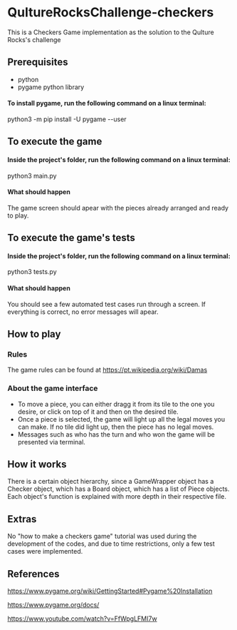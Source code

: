 # QultureRocksChallenge-checkers
This is a Checkers Game implementation as the solution to the Qulture Rocks's challenge

## Prerequisites
- python
- pygame python library

#### To install pygame, run the following command on a linux terminal:
python3 -m pip install -U pygame --user

## To execute the game
#### Inside the project's folder, run the following command on a linux terminal:
python3 main.py
#### What should happen
The game screen should apear with the pieces already arranged and ready to play.

## To execute the game's tests
#### Inside the project's folder, run the following command on a linux terminal:
python3 tests.py
#### What should happen
You should see a few automated test cases run through a screen. If everything is correct, no error messages will apear.

## How to play
### Rules
The game rules can be found at https://pt.wikipedia.org/wiki/Damas
### About the game interface
- To move a piece, you can either dragg it from its tile to the one you desire, or click on top of it and then on the desired tile.
- Once a piece is selected, the game will light up all the legal moves you can make. If no tile did light up, then the piece has no legal moves.
- Messages such as who has the turn and who won the game will be presented via terminal.

## How it works
There is a certain object hierarchy, since a GameWrapper object has a Checker object, which has a Board object, which has a list of Piece objects.
Each object's function is explained with more depth in their respective file.

## Extras
No "how to make a checkers game" tutorial was used during the development of the codes, and due to time restrictions, only a few test cases were implemented.

## References
https://www.pygame.org/wiki/GettingStarted#Pygame%20Installation

https://www.pygame.org/docs/

https://www.youtube.com/watch?v=FfWpgLFMI7w
